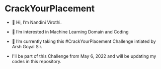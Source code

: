 # CrackYourPlacement

- 👋 Hi, I’m Nandini Virothi.
- 👀 I’m interested in Machine Learning Domain and Coding

- 🌱 I’m currently taking this #CrackYourPlacement Challenge intiated by Arsh Goyal Sir.
-  I'll be part of this Challenge from May 6, 2022 and will be updating my codes in this repository.
